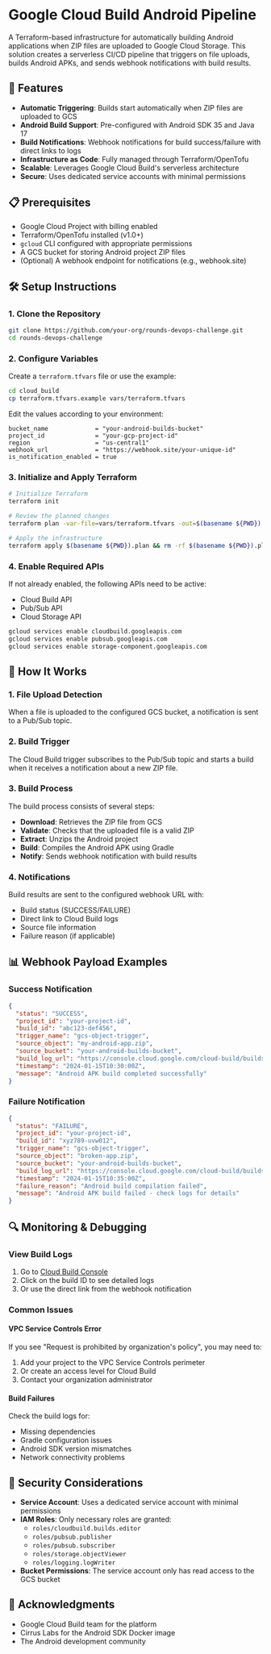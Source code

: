 # Google Cloud Build Android Pipeline

A Terraform-based infrastructure for automatically building Android applications when ZIP files are uploaded to Google Cloud Storage. This solution creates a serverless CI/CD pipeline that triggers on file uploads, builds Android APKs, and sends webhook notifications with build results.

## 🚀 Features

- **Automatic Triggering**: Builds start automatically when ZIP files are uploaded to GCS
- **Android Build Support**: Pre-configured with Android SDK 35 and Java 17
- **Build Notifications**: Webhook notifications for build success/failure with direct links to logs
- **Infrastructure as Code**: Fully managed through Terraform/OpenTofu
- **Scalable**: Leverages Google Cloud Build's serverless architecture
- **Secure**: Uses dedicated service accounts with minimal permissions

## 📋 Prerequisites

- Google Cloud Project with billing enabled
- Terraform/OpenTofu installed (v1.0+)
- `gcloud` CLI configured with appropriate permissions
- A GCS bucket for storing Android project ZIP files
- (Optional) A webhook endpoint for notifications (e.g., webhook.site)

## 🛠️ Setup Instructions

### 1. Clone the Repository

```bash
git clone https://github.com/your-org/rounds-devops-challenge.git
cd rounds-devops-challenge
```

### 2. Configure Variables

Create a `terraform.tfvars` file or use the example:

```bash
cd cloud_build
cp terraform.tfvars.example vars/terraform.tfvars
```

Edit the values according to your environment:

```hcl
bucket_name             = "your-android-builds-bucket"
project_id              = "your-gcp-project-id"
region                  = "us-central1"
webhook_url             = "https://webhook.site/your-unique-id"
is_notification_enabled = true
```

### 3. Initialize and Apply Terraform

```bash
# Initialize Terraform
terraform init

# Review the planned changes
terraform plan -var-file=vars/terraform.tfvars -out=$(basename ${PWD}).plan

# Apply the infrastructure
terraform apply $(basename ${PWD}).plan && rm -rf $(basename ${PWD}).plan
```

### 4. Enable Required APIs

If not already enabled, the following APIs need to be active:
- Cloud Build API
- Pub/Sub API
- Cloud Storage API

```bash
gcloud services enable cloudbuild.googleapis.com
gcloud services enable pubsub.googleapis.com
gcloud services enable storage-component.googleapis.com
```

## 🔧 How It Works

### 1. File Upload Detection
When a file is uploaded to the configured GCS bucket, a notification is sent to a Pub/Sub topic.

### 2. Build Trigger
The Cloud Build trigger subscribes to the Pub/Sub topic and starts a build when it receives a notification about a new ZIP file.

### 3. Build Process
The build process consists of several steps:
   - **Download**: Retrieves the ZIP file from GCS
   - **Validate**: Checks that the uploaded file is a valid ZIP
   - **Extract**: Unzips the Android project
   - **Build**: Compiles the Android APK using Gradle
   - **Notify**: Sends webhook notification with build results

### 4. Notifications
Build results are sent to the configured webhook URL with:
   - Build status (SUCCESS/FAILURE)
   - Direct link to Cloud Build logs
   - Source file information
   - Failure reason (if applicable)

## 📊 Webhook Payload Examples

### Success Notification
```json
{
  "status": "SUCCESS",
  "project_id": "your-project-id",
  "build_id": "abc123-def456",
  "trigger_name": "gcs-object-trigger",
  "source_object": "my-android-app.zip",
  "source_bucket": "your-android-builds-bucket",
  "build_log_url": "https://console.cloud.google.com/cloud-build/builds/abc123-def456?project=your-project-id",
  "timestamp": "2024-01-15T10:30:00Z",
  "message": "Android APK build completed successfully"
}
```

### Failure Notification
```json
{
  "status": "FAILURE",
  "project_id": "your-project-id",
  "build_id": "xyz789-uvw012",
  "trigger_name": "gcs-object-trigger",
  "source_object": "broken-app.zip",
  "source_bucket": "your-android-builds-bucket",
  "build_log_url": "https://console.cloud.google.com/cloud-build/builds/xyz789-uvw012?project=your-project-id",
  "timestamp": "2024-01-15T10:35:00Z",
  "failure_reason": "Android build compilation failed",
  "message": "Android APK build failed - check logs for details"
}
```

## 🔍 Monitoring & Debugging

### View Build Logs
1. Go to [Cloud Build Console](https://console.cloud.google.com/cloud-build/builds)
2. Click on the build ID to see detailed logs
3. Or use the direct link from the webhook notification

### Common Issues

#### VPC Service Controls Error
If you see "Request is prohibited by organization's policy", you may need to:
1. Add your project to the VPC Service Controls perimeter
2. Or create an access level for Cloud Build
3. Contact your organization administrator

#### Build Failures
Check the build logs for:
- Missing dependencies
- Gradle configuration issues
- Android SDK version mismatches
- Network connectivity problems

## 🔐 Security Considerations

- **Service Account**: Uses a dedicated service account with minimal permissions
- **IAM Roles**: Only necessary roles are granted:
  - `roles/cloudbuild.builds.editor`
  - `roles/pubsub.publisher`
  - `roles/pubsub.subscriber`
  - `roles/storage.objectViewer`
  - `roles/logging.logWriter`
- **Bucket Permissions**: The service account only has read access to the GCS bucket

## 🙏 Acknowledgments

- Google Cloud Build team for the platform
- Cirrus Labs for the Android SDK Docker image
- The Android development community

